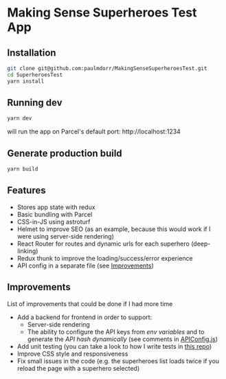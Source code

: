 # Making Sense Superheroes Test App

## Installation

```bash
git clone git@github.com:paulmdorr/MakingSenseSuperheroesTest.git
cd SuperheroesTest
yarn install
```

## Running dev

```bash
yarn dev
```

will run the app on Parcel's default port: http://localhost:1234

## Generate production build

```bash
yarn build
```

## Features

- Stores app state with redux
- Basic bundling with Parcel
- CSS-in-JS using astroturf
- Helmet to improve SEO (as an example, because this would work if I were using server-side rendering)
- React Router for routes and dynamic urls for each superhero (deep-linking)
- Redux thunk to improve the loading/success/error experience
- API config in a separate file (see [Improvements](#improvements))

## Improvements

List of improvements that could be done if I had more time

- Add a backend for frontend in order to support:
  - Server-side rendering
  - The ability to configure the API keys from *env variables* and to generate the *API hash dynamically* (see comments in [APIConfig.js](src/config/APIConfig.js))
- Add unit testing (you can take a look to how I write tests in [this repo](https://github.com/paulmdorr/BrandsAPI/tree/master/src/Repositories/tests))
- Improve CSS style and responsiveness
- Fix small issues in the code (e.g. the superheroes list loads twice if you reload the page with a superhero selected)
